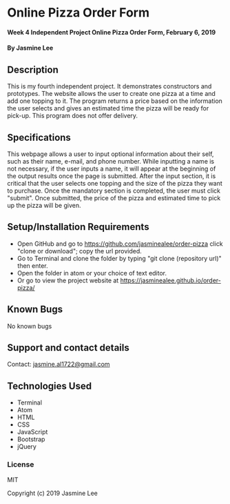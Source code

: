 # Online Pizza Order Form

#### Week 4 Independent Project Online Pizza Order Form, February 6, 2019

#### By Jasmine Lee

## Description

  This is my fourth independent project. It demonstrates constructors and prototypes. The website allows the user to create one pizza at a time and add one topping to it. The program returns a price based on the information the user selects and gives an estimated time the pizza will be ready for pick-up. This program does not offer delivery.

## Specifications

  This webpage allows a user to input optional information about their self, such as their name, e-mail, and phone number. While inputting a name is not necessary, if the user inputs a name, it will appear at the beginning of the output results once the page is submitted. After the input section, it is critical that the user selects one topping and the size of the pizza they want to purchase. Once the mandatory section is completed, the user must click "submit". Once submitted, the price of the pizza and estimated time to pick up the pizza will be given. 

## Setup/Installation Requirements

* Open GitHub and go to https://github.com/jasminealee/order-pizza click "clone or download"; copy the url provided.
* Go to Terminal and clone the folder by typing "git clone (repository url)" then enter.
* Open the folder in atom or your choice of text editor.
* Or go to view the project website at https://jasminealee.github.io/order-pizza/

## Known Bugs

No known bugs


## Support and contact details

Contact: jasmine.al1722@gmail.com

## Technologies Used

* Terminal
* Atom
* HTML
* CSS
* JavaScript
* Bootstrap
* jQuery

### License

MIT

Copyright (c) 2019 Jasmine Lee
